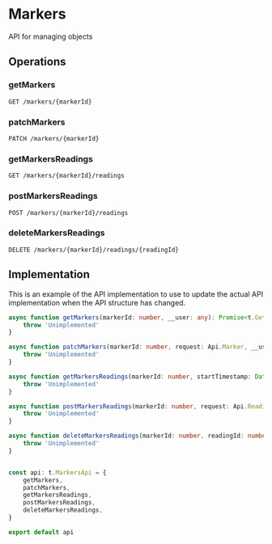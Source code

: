 # Markers

API for managing objects

## Operations

### getMarkers

```http
GET /markers/{markerId}
```


### patchMarkers

```http
PATCH /markers/{markerId}
```


### getMarkersReadings

```http
GET /markers/{markerId}/readings
```


### postMarkersReadings

```http
POST /markers/{markerId}/readings
```


### deleteMarkersReadings

```http
DELETE /markers/{markerId}/readings/{readingId}
```


## Implementation

This is an example of the API implementation to use to update the actual API implementation
when the API structure has changed.

```typescript
async function getMarkers(markerId: number, __user: any): Promise<t.GetMarkersResponse> {
	throw 'Unimplemented'
}

async function patchMarkers(markerId: number, request: Api.Marker, __user: any): Promise<t.PatchMarkersResponse> {
	throw 'Unimplemented'
}

async function getMarkersReadings(markerId: number, startTimestamp: Date | undefined, endTimestamp: Date | undefined, limit: number | undefined, __user: any): Promise<t.GetMarkersReadingsResponse> {
	throw 'Unimplemented'
}

async function postMarkersReadings(markerId: number, request: Api.Reading, __user: any): Promise<t.PostMarkersReadingsResponse> {
	throw 'Unimplemented'
}

async function deleteMarkersReadings(markerId: number, readingId: number, __user: any): Promise<t.DeleteMarkersReadingsResponse> {
	throw 'Unimplemented'
}


const api: t.MarkersApi = {
	getMarkers,
	patchMarkers,
	getMarkersReadings,
	postMarkersReadings,
	deleteMarkersReadings,
}

export default api
```
